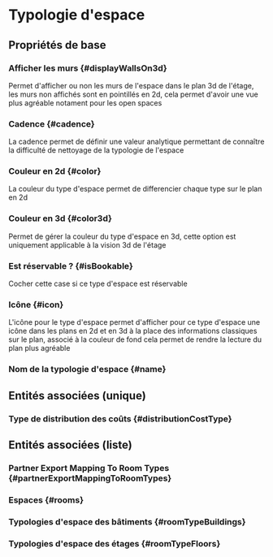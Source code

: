 <!--- THIS FILE IS GENERATED PLEASE DO NOT EDIT IT DIRECTLY --->
# Typologie d'espace



## Propriétés de base

### Afficher les murs {#displayWallsOn3d}
        
Permet d'afficher ou non les murs de l'espace dans le plan 3d de l'étage, les murs non affichés sont en pointillés en 2d, cela permet d'avoir une vue plus agréable notament pour les open spaces
### Cadence {#cadence}
        
La cadence permet de définir une valeur analytique permettant de connaître la difficulté de nettoyage de la typologie de l'espace
### Couleur en 2d {#color}
        
La couleur du type d'espace permet de differencier chaque type sur le plan en 2d
### Couleur en 3d {#color3d}
        
Permet de gérer la couleur du type d'espace en 3d, cette option est uniquement applicable à la vision 3d de l'étage
### Est réservable ? {#isBookable}
        
Cocher cette case si ce type d'espace est réservable
### Icône {#icon}
        
L'icône pour le type d'espace permet d'afficher pour ce type d'espace une icône dans les plans en 2d et en 3d à la place des informations classiques sur le plan, associé à la couleur de fond cela permet de rendre la lecture du plan plus agréable
### Nom de la typologie d'espace {#name}
        


## Entités associées (unique)

### Type de distribution des coûts {#distributionCostType}
        


## Entités associées (liste)

###  Partner Export Mapping To Room Types {#partnerExportMappingToRoomTypes}
        

### Espaces {#rooms}
        

### Typologies d'espace des bâtiments {#roomTypeBuildings}
        

### Typologies d'espace des étages {#roomTypeFloors}
        





